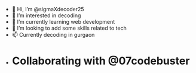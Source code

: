 - 👋 Hi, I’m @sigmaXdecoder25
- 👀 I’m interested in decoding
- 🌱 I’m currently learning web development
- 💞️ I’m looking to add some skills related to tech
- 📫 Currently decoding in gurgaon
-  #  Collaborating with @07codebuster

<!---
sigmaXdecoder25/sigmaXdecoder25 is a ✨ special ✨ repository because its `README.md` (this file) appears on your GitHub profile.
You can click the Preview link to take a look at your changes.
--->
